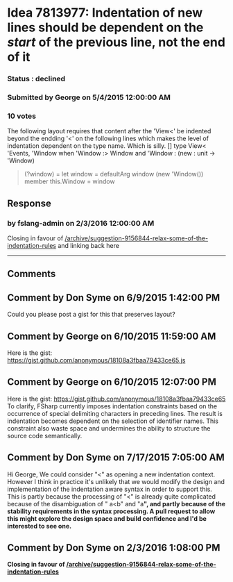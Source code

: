 # Idea 7813977: Indentation of new lines should be dependent on the *start* of the previous line, not the end of it #

### Status : declined

### Submitted by George on 5/4/2015 12:00:00 AM

### 10 votes

The following layout requires that content after the 'View<' be indented beyond the endding '<' on the following lines which makes the level of indentation dependent on the type name. Which is silly.
[<AbstractClass>]
type View<
'Events,
'Window when
'Window :> Window and
'Window : (new : unit -> 'Window)
>(?window) =
let window = defaultArg window (new 'Window())
member this.Window = window



## Response 
### by fslang-admin on 2/3/2016 12:00:00 AM

Closing in favour of [/archive/suggestion-9156844-relax-some-of-the-indentation-rules](/archive/suggestion-9156844-relax-some-of-the-indentation-rules.md) and linking back here

------------------------
## Comments


## Comment by Don Syme on 6/9/2015 1:42:00 PM
Could you please post a gist for this that preserves layout?


## Comment by George on 6/10/2015 11:59:00 AM
Here is the gist:
https://gist.github.com/anonymous/18108a3fbaa79433ce65.js


## Comment by George on 6/10/2015 12:07:00 PM
Here is the gist:
https://gist.github.com/anonymous/18108a3fbaa79433ce65
To clarify, FSharp currently imposes indentation constraints based on the occurrence of special delimiting characters in preceding lines. The result is indentation becomes dependent on the selection of identifier names. This constraint also waste space and undermines the ability to structure the source code semantically.


## Comment by Don Syme on 7/17/2015 7:05:00 AM
Hi George,
We could consider "<" as opening a new indentation context. However I think in practice it's unlikely that we would modify the design and implementation of the indentation aware syntax in order to support this.
This is partly because the processing of "<" is already quite complicated because of the disambiguation of " a<b" and "a<b>", and partly because of the stability requirements in the syntax processing.
A pull request to allow this might explore the design space and build confidence and I'd be interested to see one.


## Comment by Don Syme on 2/3/2016 1:08:00 PM
Closing in favour of [/archive/suggestion-9156844-relax-some-of-the-indentation-rules](/archive/suggestion-9156844-relax-some-of-the-indentation-rules.md)

